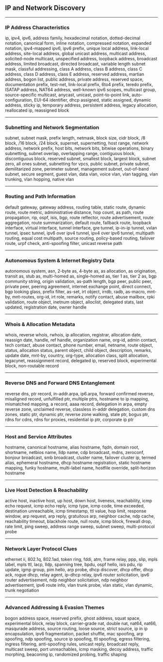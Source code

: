 ## IP and Network Discovery
***

### IP Address Characteristics
ip, ipv4, ipv6, address family, hexadecimal notation, dotted-decimal notation, canonical form, inline notation, compressed notation, expanded notation, ipv4-mapped ipv6, ipv6 prefix, unique local address, link-local address, site-local address, global unicast address, multicast address, solicited-node multicast, unspecified address, loopback address, broadcast address, limited broadcast, directed broadcast, variable length subnet mask, classful addressing, class A address, class B address, class C address, class D address, class E address, reserved address, martian address, bogon list, public address, private address, reserved space, documentation prefix, test-net, link-local prefix, 6to4 prefix, teredo prefix, ISATAP address, NAT64 address, well-known ipv6 scopes, multicast group, source-specific multicast, anycast, unicast, point-to-point link, auto-configuration, EUI-64 identifier, dhcp assigned, static assigned, dynamic address, sticky ip, temporary address, persistent address, legacy allocation, reallocated ip, reassigned block

***

### Subnetting and Network Segmentation
subnet, subnet mask, prefix length, netmask, block size, cidr block, /8 block, /16 block, /24 block, supernet, supernetting, host range, network address, network prefix, host bits, network bits, bitwise operations, binary subnetting, subnet overlap, overlapping range, contiguous block, discontiguous block, reserved subnet, smallest block, largest block, subnet zero, all ones subnet, subnetting for vpcs, public subnet, private subnet, demilitarized zone, perimeter subnet, management subnet, out-of-band subnet, secure segment, guest vlan, data vlan, voice vlan, vlan tagging, vlan trunking, vlan hopping, native vlan

***

### Routing and Path Information
default gateway, gateway address, routing table, static route, dynamic route, route metric, administrative distance, hop count, as path, route propagation, rip, ospf, isis, bgp, route reflector, route advertisement, route aggregation, route summarization, default route, fallback route, loopback interface, virtual interface, tunnel interface, gre tunnel, ip-in-ip tunnel, vxlan tunnel, ipsec tunnel, ipv6 over ipv4 tunnel, ipv4 over ipv6 tunnel, multipath routing, equal cost multipath, source routing, policy-based routing, failover route, urpf check, anti-spoofing filter, unicast reverse path

***

### Autonomous System & Internet Registry Data
autonomous system, asn, 2-byte as, 4-byte as, as allocation, as origination, transit as, stub as, multi-homed as, single-homed as, tier 1 as, tier 2 as, bgp community string, origin validation, as-path length, bgp peer, public peer, private peer, peering agreement, internet exchange point, direct connect, bgp looking glass, prefix filter, as-set, irt object, irrdb, radb, as-macro, mnt-by, mnt-routes, org-id, irt role, remarks, notify contact, abuse mailbox, rpki validation, route object, inetnum object, alloclist, delegated stats, last updated, registration date, owner handle

***

### Whois & Allocation Metadata
whois, reverse whois, rwhois, ip allocation, registrar, allocation date, reassign date, handle, ref handle, organization name, org-id, admin contact, tech contact, abuse contact, phone number, email, netname, route object, status, allocation status, parent object, child object, description, remarks, update date, mnt-by, country, org-type, allocation class, split allocation, legacynet, reassignment record, delegated ip, reserved block, experimental block, non-routable record

***

### Reverse DNS and Forward DNS Entanglement
reverse dns, ptr record, in-addr.arpa, ip6.arpa, forward confirmed reverse, misaligned record, unfulfilled ptr, multiple ptrs, hostname to ip mapping, mismatched mapping, a record, aaaa record, delegation in arpa, empty reverse zone, unclaimed reverse, classless in-addr delegation, custom dns zones, static ptr, dynamic ptr, reverse zone walking, stale ptr, bogus ptr, rdns for cdns, rdns for proxies, residential ip ptr, corporate ip ptr

***

### Host and Service Attributes
hostname, canonical hostname, alias hostname, fqdn, domain root, shortname, netbios name, lldp name, cdp broadcast, mdns, zeroconf, bonjour broadcast, smb broadcast, cluster name, failover cluster ip, termed alias, ephemeral hostname, dhcp hostname registration, static hostname mapping, funky hostname, multi-label name, hostfile override, split-horizon hostname

***

### Live Host Detection & Reachability
active host, inactive host, up host, down host, liveness, reachability, icmp echo request, icmp echo reply, icmp type, icmp code, time exceeded, destination unreachable, icmp timestamp, ttl value, hop limit, response window, arp request, arp reply, gratuitous arp, neighbor cache, ndp cache, reachability timeout, blackhole route, null route, icmp block, firewall drop, rate limit, ping sweep, address range sweep, subnet sweep, multi-protocol probe

***

### Network Layer Protocol Clues
ethernet ii, 802.1q, 802.1ad, token ring, fddi, atm, frame relay, ppp, slip, mpls label, mpls ttl, lacp, lldp, spanning tree, bpdu, ospf hello, isis pdu, rip update, igmp group, pim hello, arp probe, dhcp discover, dhcp offer, dhcp ack, rogue dhcp, relay agent, ip-dhcp relay, ipv6 router solicitation, ipv6 router advertisement, ndp neighbor solicitation, ndp neighbor advertisement, ipv6 route info, vlan trunk probe, vlan static, vlan dynamic, trunk negotiation

***

### Advanced Addressing & Evasion Themes
bogon address space, reserved prefix, ghost address, squat space, experimental block, relay block, carrier-grade nat, double nat, nat64, nat66, masqurade address, source routing, loose source, strict source, ip in ip encapsulation, ipv6 fragmentation, packet shuffle, mac spoofing, arp spoofing, ndp spoofing, source ip spoofing, ttl spoofing, egress filtering, ingress filtering, anti-spoofing rules, unicast reply, broadcast reply, multicast sweep, port unreachables, icmp masking, decoy address, traffic morphing, beaconing ip, randomized probing, traffic shaping
